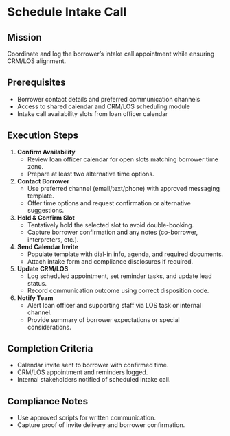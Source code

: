 <!-- Powered by BMAD™ Core -->

# Schedule Intake Call

## Mission

Coordinate and log the borrower’s intake call appointment while ensuring CRM/LOS alignment.

## Prerequisites

- Borrower contact details and preferred communication channels
- Access to shared calendar and CRM/LOS scheduling module
- Intake call availability slots from loan officer calendar

## Execution Steps

1. **Confirm Availability**
   - Review loan officer calendar for open slots matching borrower time zone.
   - Prepare at least two alternative time options.
2. **Contact Borrower**
   - Use preferred channel (email/text/phone) with approved messaging template.
   - Offer time options and request confirmation or alternative suggestions.
3. **Hold & Confirm Slot**
   - Tentatively hold the selected slot to avoid double-booking.
   - Capture borrower confirmation and any notes (co-borrower, interpreters, etc.).
4. **Send Calendar Invite**
   - Populate template with dial-in info, agenda, and required documents.
   - Attach intake form and compliance disclosures if required.
5. **Update CRM/LOS**
   - Log scheduled appointment, set reminder tasks, and update lead status.
   - Record communication outcome using correct disposition code.
6. **Notify Team**
   - Alert loan officer and supporting staff via LOS task or internal channel.
   - Provide summary of borrower expectations or special considerations.

## Completion Criteria

- Calendar invite sent to borrower with confirmed time.
- CRM/LOS appointment and reminders logged.
- Internal stakeholders notified of scheduled intake call.

## Compliance Notes

- Use approved scripts for written communication.
- Capture proof of invite delivery and borrower confirmation.
